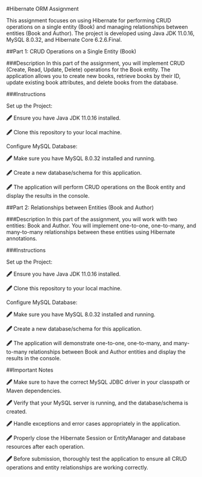 #Hibernate ORM Assignment

This assignment focuses on using Hibernate for performing CRUD operations on a single entity (Book) and managing relationships between entities (Book and Author). The project is developed using Java JDK 11.0.16, MySQL 8.0.32, and Hibernate Core 6.2.6.Final.

##Part 1: CRUD Operations on a Single Entity (Book)

###Description
In this part of the assignment, you will implement CRUD (Create, Read, Update, Delete) operations for the Book entity. The application allows you to create new books, retrieve books by their ID, update existing book attributes, and delete books from the database.

###Instructions

Set up the Project:

**🖋** Ensure you have Java JDK 11.0.16 installed.

**🖋** Clone this repository to your local machine.

Configure MySQL Database:

**🖋** Make sure you have MySQL 8.0.32 installed and running.

**🖋** Create a new database/schema for this application.

**🖋** The application will perform CRUD operations on the Book entity and display the results in the console.


##Part 2: Relationships between Entities (Book and Author)

###Description
In this part of the assignment, you will work with two entities: Book and Author. You will implement one-to-one, one-to-many, and many-to-many relationships between these entities using Hibernate annotations.

###Instructions

Set up the Project:

**🖋** Ensure you have Java JDK 11.0.16 installed.

**🖋** Clone this repository to your local machine.

Configure MySQL Database:

**🖋** Make sure you have MySQL 8.0.32 installed and running.

**🖋** Create a new database/schema for this application.

**🖋** The application will demonstrate one-to-one, one-to-many, and many-to-many relationships between Book and Author entities and display the results in the console.

##Important Notes

**🖋** Make sure to have the correct MySQL JDBC driver in your classpath or Maven dependencies.

**🖋** Verify that your MySQL server is running, and the database/schema is created.

**🖋** Handle exceptions and error cases appropriately in the application.

**🖋** Properly close the Hibernate Session or EntityManager and database resources after each operation.

**🖋** Before submission, thoroughly test the application to ensure all CRUD operations and entity relationships are working correctly.